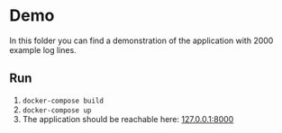 # Demo

In this folder you can find a demonstration of the
application with 2000 example log lines.

## Run

1. ``docker-compose build``
2. ``docker-compose up``
3. The application should be reachable here: [127.0.0.1:8000](http://127.0.0.1:8000)